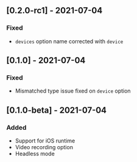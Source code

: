 ## [0.2.0-rc1] - 2021-07-04

### Fixed

- `devices` option name corrected with `device`

## [0.1.0] - 2021-07-04

### Fixed

- Mismatched type issue fixed on `device` option

## [0.1.0-beta] - 2021-07-04

### Added

- Support for iOS runtime
- Video recording option
- Headless mode
